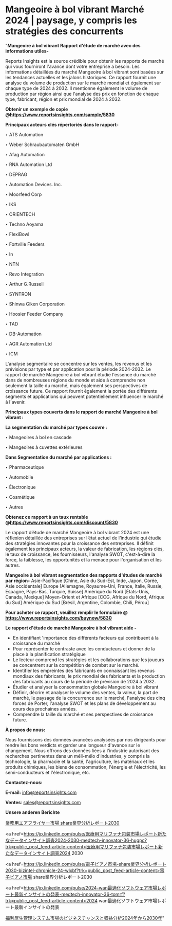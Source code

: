 # Mangeoire à bol vibrant Marché 2024 | paysage, y compris les stratégies des concurrents

"<strong>Mangeoire à bol vibrant Rapport d'étude de marché avec des informations utiles-</strong>

Reports Insights est la source crédible pour obtenir les rapports de marché qui vous fourniront l'avance dont votre entreprise a besoin. Les informations détaillées du marché Mangeoire à bol vibrant sont basées sur les tendances actuelles et les jalons historiques. Ce rapport fournit une analyse du volume de production sur le marché mondial et également sur chaque type de 2024 à 2032. Il mentionne également le volume de production par région ainsi que l'analyse des prix en fonction de chaque type, fabricant, région et prix mondial de 2024 à 2032.

<strong><b>Obtenir un exemple de copie @</b></strong><a href=https://www.reportsinsights.com/sample/5830><strong><b>https://www.reportsinsights.com/sample/5830</b></strong></a>

<b>Principaux acteurs clés répertoriés dans le rapport-</b>

<b> </b>‣ ATS Automation

‣ Weber Schraubautomaten GmbH

‣ Afag Automation

‣ RNA Automation Ltd

‣ DEPRAG

‣ Automation Devices. Inc.

‣ Moorfeed Corp

‣ IKS

‣ ORIENTECH

‣ Techno Aoyama

‣ FlexiBowl

‣ Fortville Feeders

‣ In

‣ NTN

‣ Revo Integration

‣ Arthur G.Russell

‣ SYNTRON

‣ Shinwa Giken Corporation

‣ Hoosier Feeder Company

‣ TAD

‣ DB-Automation

‣ AGR Automation Ltd

‣ ICM

L'analyse segmentaire se concentre sur les ventes, les revenus et les prévisions par type et par application pour la période 2024-2032. Le rapport de marché Mangeoire à bol vibrant étudie l'essence du marché dans de nombreuses régions du monde et aide à comprendre non seulement la taille du marché, mais également ses perspectives de croissance future. Ce rapport fournit également la portée des différents segments et applications qui peuvent potentiellement influencer le marché à l'avenir.

<strong>Principaux types couverts dans le rapport de marché Mangeoire à bol vibrant :</strong>

<strong>La segmentation du marché par types couvre :</strong>

‣ Mangeoires à bol en cascade

‣ Mangeoires à cuvettes extérieures

<strong>Dans Segmentation du marché par applications :</strong>

‣ Pharmaceutique

‣ Automobile

‣ Électronique

‣ Cosmétique

‣ Autres

<strong><b>Obtenez ce rapport à un taux rentable @</b></strong><a href=https://www.reportsinsights.com/discount/5830><strong><b>https://www.reportsinsights.com/discount/5830</b></strong></a>

Le rapport d’étude de marché Mangeoire à bol vibrant 2024 est une réflexion détaillée des entreprises sur l’état actuel de l’industrie qui étudie des stratégies innovantes pour la croissance des entreprises. Il définit également les principaux acteurs, la valeur de fabrication, les régions clés, le taux de croissance, les fournisseurs, l'analyse SWOT, c'est-à-dire la force, la faiblesse, les opportunités et la menace pour l'organisation et les autres.

<strong>Mangeoire à bol vibrant segmentation des rapports d'études de marché par région-</strong>
Asie-Pacifique [Chine, Asie du Sud-Est, Inde, Japon, Corée, Asie occidentale]
Europe [Allemagne, Royaume-Uni, France, Italie, Russie, Espagne, Pays-Bas, Turquie, Suisse]
Amérique du Nord [États-Unis, Canada, Mexique]
Moyen-Orient et Afrique [CCG, Afrique du Nord, Afrique du Sud]
Amérique du Sud [Brésil, Argentine, Colombie, Chili, Pérou]

<strong>Pour acheter ce rapport, veuillez remplir le formulaire @   <a href=https://www.reportsinsights.com/buynow/5830>https://www.reportsinsights.com/buynow/5830</a></strong>

<strong>Le rapport d'étude de marché Mangeoire à bol vibrant aide -</strong>
<ul>
  <li>En identifiant 'importance des différents facteurs qui contribuent à la croissance du marché</li>
  <li>Pour représenter le contraste avec les conducteurs et donner de la place à la planification stratégique</li>
  <li>Le lecteur comprend les stratégies et les collaborations que les joueurs se concentrent sur la compétition de combat sur le marché.</li>
  <li>Identifier les empreintes des fabricants en connaissant les revenus mondiaux des fabricants, le prix mondial des fabricants et la production des fabricants au cours de la période de prévision de 2024 à 2032.</li>
  <li>Étudier et analyser la consommation globale Mangeoire à bol vibrant</li>
  <li>Définir, décrire et analyser le volume des ventes, la valeur, la part de marché, le paysage de la concurrence sur le marché, l'analyse des cinq forces de Porter, l'analyse SWOT et les plans de développement au cours des prochaines années.</li>
  <li>Comprendre la taille du marché et ses perspectives de croissance future.</li>
</ul>
<strong>À propos de nous:</strong>

Nous fournissons des données avancées analysées par nos dirigeants pour rendre les bons verdicts et garder une longueur d'avance sur le changement. Nous offrons des données liées à l'industrie autorisant des recherches pertinentes dans un méli-mélo d'industries, y compris la technologie, la pharmacie et la santé, l'agriculture, les matériaux et les produits chimiques, les biens de consommation, l'énergie et l'électricité, les semi-conducteurs et l'électronique, etc.

<strong>Contactez-nous:</strong>

<strong>E-mail:</strong> <a href=mailto:info@reportsinsights.com>info@reportsinsights.com</a>

<strong>Ventes</strong>: <a href=mailto:sales@reportsinsights.com>sales@reportsinsights.com</a>

<strong>Unsere anderen Berichte</strong>

<a href=https://www.linkedin.com/pulse/業務用エアフライヤー市場-share業界分析レポート2030-healthscope-news-245-i9tue/>業務用エアフライヤー市場 share業界分析レポート2030</a>

<a href=https://jp.linkedin.com/pulse/医療用マリファナ包装市場レポート新たなデータインサイト調査2024-2030-medtech-innovator-36-hugpc?trk=public_post_feed-article-content>医療用マリファナ包装市場レポート新たなデータインサイト調査2024 2030</a>

<a href=https://jp.linkedin.com/pulse/電子ピアノ市場-share業界分析レポート2030-bizintel-chronicle-24-wlxbf?trk=public_post_feed-article-content>電子ピアノ市場 share業界分析レポート2030</a>

<a href=https://jp.linkedin.com/pulse/2024-wan最適化ソフトウェア市場レポート最新インサイトの発表-medtech-innovator-36-tomrf?trk=public_post_feed-article-content>2024 wan最適化ソフトウェア市場レポート最新インサイトの発表</a>

<a href=https://www.linkedin.com/pulse/福利厚生管理システム市場のビジネスチャンスと収益分析2024年から2030年-reportsinsights-pvt-ltd-4tqsf/>福利厚生管理システム市場のビジネスチャンスと収益分析2024年から2030年</a>"
